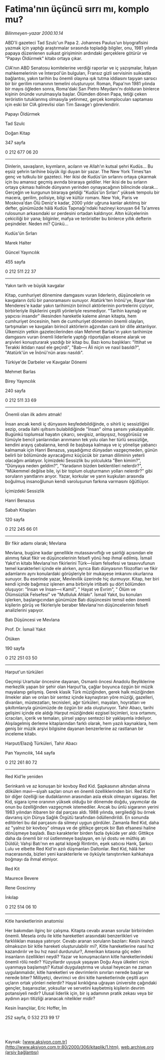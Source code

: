 # Fatima'nın üçüncü sırrı mı, komplo mu?

*Bilinmeyen-yazar 2000.10.14*

<div>
 <p class="spot">
  ABD'li gazeteci Tad Szulc'un Papa 2. Johannes Paulus'un biyografisini yazmak için yaptığı araştırmalar sırasında topladığı bilgiler, onu, 1981 yılında papaya düzenlenen suikast girişiminin ardındaki gerçeklere götürür ve "Papayı Öldürmek" kitabı ortaya çıkar.
 </p>
 <p class="metin">
  CIA'nın ABD Senatosu komitelerine verdiği raporlar ve iç yazışmalar, İtalyan mahkemelerinin ve İnterpol'ün bulguları, Fransız gizli servisinin suikastla bağlantısı, yakın tarihin bu önemli olayına ışık tutma iddiasını taşıyan sarsıcı bir bir gerilim romanının temelini oluşturuyor. Roman, Papa'nın 1981 yılında bir mayıs öğleden sonra, Roma'daki San Pietro Meydanı'nı dolduran binlerce kişinin önünde vurulmasıyla başlar. Ölümden dönen Papa, tetiği çeken teröristin tutuklanmış olmasıyla yetinmez, gerçek komplocuları saptaması için eski bir CIA görevlisi olan Tim Savage'ı görevlendirir.
 </p>
 <p class="metin">
  Papayı Öldürmek
 </p>
 <p class="metin">
  Tad Szulc
 </p>
 <p class="metin">
  Doğan Kitap
 </p>
 <p class="metin">
  347 sayfa
 </p>
 <p class="metin">
  0 212 677 06 20
 </p>
 <hr/>
 <p class="metin">
  Dinlerin, savaşların, kıyımların, acıların ve Allah'ın kutsal şehri Kudüs... Bu eşsiz şehrin tarihine büyük ilgi duyan bir yazar. The New York Times'tan genç ve tutkulu bir gazeteci. Her ikisi de Kudüs'ün sırlarını ortaya çıkarmak için bu amansız geçmiş avında biraraya geldiler. Her ikisi de bu sırların ortaya çıkması halinde dünyanın yerinden oynayacağının bilincinde olarak... Gerçeğin ve kurgunun biraraya geldiği "Kudüs'ün Sırları" yüksek tempolu bir macera, gerilim, polisiye, bilgi ve kültür romanı. New Yok, Paris ve Moskova'dan Ölü Deniz'e kadar, 2000 yıldır uğruna kanlar akıtılmış bir defter, günümüzde hâlâ Kudüs Tapınağı'ndaki hazineyi koruyan 64 Ta'amres rulosunun arkasındaki sır perdesini ortadan kaldırıyor. Altın külçelerinin çekiciliği bir yana; bilginler, mafya ve teröristler bu binlerce yıllık defterin peşindeler. Neden mi? Çünkü...
 </p>
 <p class="metin">
  Kudüs'ün Sırları
 </p>
 <p class="metin">
  Marek Halter
 </p>
 <p class="metin">
  Güncel Yayıncılık
 </p>
 <p class="metin">
  455 sayfa
 </p>
 <p class="metin">
  0 212 511 22 37
 </p>
 <hr/>
 <p class="arabaslik">
  Yakın tarih ve büyük kavgalar
 </p>
 <p class="metin">
  Kitap, cumhuriyet dönemine damgasını vuran liderlerin, düşüncelerin ve kavgaların özlü bir panoramasını sunuyor. Atatürk'ten İnönü'ye, Bayar'dan Menderes'e kadar yakın tarihimizin birincil aktörlerinin portrelerini çiziyor, birbirleriyle ilişkilerini çeşitli yönleriyle resmediyor. "Tarihin kaynağı ve yapıcısı insandır" ilkesinden hareketle kaleme alınan kitapta, hem cumhuriyet öncesinin, hem de cumhuriyet döneminin önemli olayları, tartışmaları ve kavgaları birincil aktörlerin ağzından canlı bir dille aktarılıyor. Ülkemizin yetkin gazetecilerinden olan Mehmet Barlas'ın yakın tarihimize damgasını vuran önemli liderlerle yaptığı röportajları eksene alarak ve arşivleri konuşturarak yazdığı bir kitap bu. Bazı konu başlıkları: "İttihat ve Terakki iktidarı nasıl ele geçirdi", "Bab—ı Âli niçin ve nasıl basıldı?", "Atatürk'ün ve İnönü'nün arası nasıldı".
 </p>
 <p class="metin">
  Türkiye'de Darbeler ve Kavgalar Dönemi
 </p>
 <p class="metin">
  Mehmet Barlas
 </p>
 <p class="metin">
  Birey Yayıncılık
 </p>
 <p class="metin">
  240 sayfa
 </p>
 <p class="metin">
  0 212 511 33 69
 </p>
 <hr/>
 <p class="arabaslik">
  Önemli olan ilk adımı atmak!
 </p>
 <p class="metin">
  İnsan ancak kendi iç dünyasını keşfedebildiğinde, o sihirli iç sessizliğini sezip, orada ilahi ışıltısını bulabildiğinde "İnsan" olma şansını yakalayabilir. Bugünkü toplumsal hayatın çıkarcı, sevgisiz, anlayışsız, hoşgörüsüz ve tümüyle bencil yanlarından arınmanın tek yolu olan her türlü sessizliğe, kendini arayış çabalarına, kendi ile başbaşa kalmaya ve iç yönelişe yabancı kalmamak için Hanri Benazus, yaşadığımız dünyadan vazgeçmeden, günün belirli bir bölümünde ayıracağımız küçücük bir zaman diliminin yeterli olacağını anlatıyor. İçimizdeki Sessizlik bu yolculukta "Ben kimim?", "Dünyaya neden geldim?", "Yaradanın bizden beklentileri nelerdir?", "Mükemmel değilse bile, iyi bir toplum oluşturmanın yolları nelerdir?" gibi soruların yanıtlarını arıyor. Yazar, korkular ve yarın kuşkuları arasında boğulmuş insanoğlunun kendi varoluşunun farkına varmasını öğütlüyor.
 </p>
 <p class="metin">
  İçimizdeki Sessizlik
 </p>
 <p class="metin">
  Hanri Benazus
 </p>
 <p class="metin">
  Sabah Kitapları
 </p>
 <p class="metin">
  120 sayfa
 </p>
 <p class="metin">
  0 212 245 66 01
 </p>
 <hr/>
 <p class="arabaslik">
  Bir fikir adamı olarak; Mevlana
 </p>
 <p class="metin">
  Mevlana, bugüne kadar genellikle mutassavvıflığı ve şairliği açısından ele alınmış fakat fikir ve düşüncelerinin felsefi yönü hep ihmal edilmiş. İsmail Yakıt'ın kitabı Mevlana'nın fikirlerini Türk—İslam felsefesi ve tasavvufunun temel karakterleri içinde ele alırken, ayrıca Batı dünyasının filozofları ve fikir adamlarını aynı konulardaki görüşleriyle bir mukayese imkanını okurlarına sunuyor. Bu eserinde yazar, Mevlevilik üzerinde hiç durmuyor. Kitap, her biri kendi içinde bağımsız işlenen ama birbiriyle irtibatlı şu dört bölümden oluşuyor: "İnsan ve İnsan—ı Kamil", " Hayat ve Evrim", " Ölüm ve Ölümsüzlük Felsefesi" ve "Mutluluk Ahlakı". İsmail Yakıt, bu konuları işlerken, başlangıcından günümüze Batı düşüncesini temsil eden önemli kişilerin görüş ve fikirleriyle beraber Mevlana'nın düşüncelerinin felsefi analizlerini yapıyor.
 </p>
 <p class="metin">
  Batı Düşüncesi ve Mevlana
 </p>
 <p class="metin">
  Prof. Dr. İsmail Yakıt
 </p>
 <p class="metin">
  Ötüken
 </p>
 <p class="metin">
  190 sayfa
 </p>
 <p class="metin">
  0 212 251 03 50
 </p>
 <hr/>
 <p class="arabaslik">
  Harput'un türküleri
 </p>
 <p class="metin">
  Geçmişi Urartular öncesine dayanan, Osmanlı öncesi Anadolu Beyliklerine merkezlik yapan bir şehir olan Harput'ta, çağlar boyunca özgün bir müzik mayalanıp gelişmiş. Gerek klasik Türk müziğinden, gerek halk müziğinden ilmekler alan ve onları bir sentez içinde kaynaştıran yöre müziği, gazelleri, divanları, müstezatları, tecnisleri, ağır türküleri, mayaları, hoyratları ve şıkıltımlarıyla günümüzde de özgün bir ada oluşturuyor. Tahir Abacı, tarihi gelişimi içinde ele aldığı Harput müziğindeki ezgisel biçimleri, icra ortamını, icracıları, içerik ve temaları, şiirsel yapıyı sentezci bir yaklaşımla irdeliyor. Alışılagelmiş derleme kitaplarından farklı olarak, hem yazılı kaynaklara, hem geniş bir müzik arşivi bilgisine dayanan benzerlerine az rastlanan bir inceleme kitabı.
 </p>
 <p class="metin">
  Harput/Elazığ Türküleri, Tahir Abacı
 </p>
 <p class="metin">
  Pan Yayıncılık, 144 sayfa
 </p>
 <p class="metin">
  0 212 261 80 72
 </p>
 <hr/>
 <p class="arabaslik">
  Red Kid'le yeniden
 </p>
 <p class="metin">
  Serinkanlı ve az konuşan bir kovboy Red Kid. Şapkasının altından alnına dökülen mavi—siyah saçları onun en önemli özelliklerinden biri. Red Kid'in bir diğer özelliği ise dudaklarının arasından asla eksik olmayan sigarası. Ret Kid, sigara içme oranının yüksek olduğu bir dönemde doğdu, yayımcılar da onun bu özelliğinden vazgeçmek istemediler. Ancak bu ünlü sigaranın yerini 1983 yılından itibaren bir dal parçası aldı. 1988 yılında, sergilediği bu örnek davranış için Dünya Sağlık Örgütü tarafından ödüllendirildi. En sonunda editörleri bu dal parçasını da silmeyi uygun gördüler. Zamanla Red Kid, daha az "yalnız bir kovboy" olmaya ve de gittikçe gerçek bir Batı efsanesi haline dönüşmeye başladı. Bazı karakterler birden fazla öyküde yer aldı: Gittikçe daha da önemli bir rol üstlenmeye başlayan, en iyi dostu ve müthiş atı Düldül; Vahşi Batı'nın en aptal köpeği Rintintin, eşek satıcısı Hank, Şarkıcı Lulu ve elbette Red Kid'in azılı düşmanları Daltonlar. Red Kid, hâlâ her macerasında, bizleri yeni karakterlerle ve öyküyle tanıştırırken kahkahaya boğmayı da ihmal etmiyor.
 </p>
 <p class="metin">
  Red Kit
 </p>
 <p class="metin">
  Maurece Bevere
 </p>
 <p class="metin">
  Rene Goscinny
 </p>
 <p class="metin">
  İnkılap
 </p>
 <p class="metin">
  0 212 514 06 10
 </p>
 <hr/>
 <p class="arabaslik">
  Kitle hareketlerinin anatomisi
 </p>
 <p class="metin">
  Her bakımdan ilginç bir çalışma. Kitapta cevabı aranan sorular birbirinden önemli. Mesela ordu ile kitle hareketleri arasındaki benzerlikleri ve farklılıkları masaya yatırıyor. Cevabı aranan soruların bazıları: Kesin inançlı olmaksızın bir kitle hareketi oluşturulabilir mi?, Kitle hareketlerine nasıl hız kazandırılır ve bu hız nasıl durdurulur?, Amerikan kıtasına göç eden insanların özellikleri neydi? Yazar ve konuşmacıların kitle hareketlerindeki önemli rölü nedir? Yüzyıllardır uyuşuk yaşayan Doğu Asya ülkeleri niçin uyanmaya başlamıştı? Kutsal duygulaştırma ve ulusal heyecan ne zaman uygulanmalıdır, kitle hareketleri ve devrimlerin sınırları nerede başlar ve nerede biter? Milliyetçi, devrimci ve dini kitle hareketlerinde çeşitli aşırı uçların ortak yönleri nelerdir? Hayal kırıklığına uğrayan üniversite çağındaki gençler, başarısızlar, yoksullar ve servetini kaybetmiş kişilerin devrim potansiyeli nedir? Ulusal liderlik için, bir iş adamının pratik zekası veya bir aydının aşırı titizliği aranacak nitelikler midir?
 </p>
 <p class="metin">
  Kesin İnançlılar, Eric Hoffer, İm
 </p>
 <p class="metin">
  252 sayfa, 0 532 213 99 17
 </p>
 <p class="metin">
  <br/>
  <br/>
 </p>
</div>

Kaynak: [www.aksiyon.com.tr](http://www.aksiyon.com.tr:80/2000/306/kitaplik/1.htm), [web.archive.org (arşiv bağlantısı)](http://web.archive.org/web/20020329144843/http://www.aksiyon.com.tr:80/2000/306/kitaplik/1.htm)
